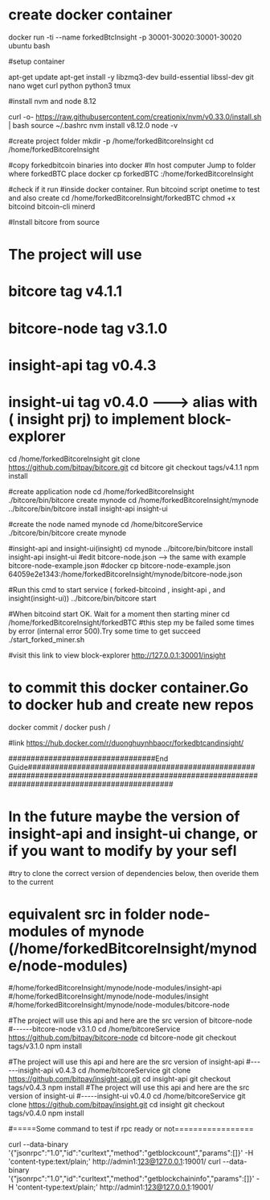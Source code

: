 # create docker container

docker run -ti --name forkedBtcInsight -p 30001-30020:30001-30020 ubuntu bash

#setup container

apt-get update
apt-get install -y libzmq3-dev build-essential libssl-dev git nano wget curl python python3 tmux 

#install nvm and node 8.12

curl -o- https://raw.githubusercontent.com/creationix/nvm/v0.33.0/install.sh | bash
source ~/.bashrc
nvm install v8.12.0
node -v

#create project folder 
mkdir -p /home/forkedBitcoreInsight
cd /home/forkedBitcoreInsight

#copy  forkedbitcoin binaries into docker
#In host computer Jump to folder where forkedBTC place 
docker cp forkedBTC <containID>:/home/forkedBitcoreInsight

#check if it run
#inside docker container. Run bitcoind script onetime to test and also create
cd /home/forkedBitcoreInsight/forkedBTC
chmod +x bitcoind bitcoin-cli minerd

#Install bitcore from source
# The project will use 
# bitcore tag v4.1.1 
# bitcore-node tag v3.1.0
# insight-api tag v0.4.3
# insight-ui tag v0.4.0 ---> alias with ( insight prj) to implement block-explorer
cd /home/forkedBitcoreInsight
git clone https://github.com/bitpay/bitcore.git
cd bitcore
git checkout tags/v4.1.1
npm install

#create application node 
cd /home/forkedBitcoreInsight
./bitcore/bin/bitcore create mynode
cd /home/forkedBitcoreInsight/mynode
../bitcore/bin/bitcore install insight-api insight-ui


#create the node named mynode
cd /home/bitcoreService
./bitcore/bin/bitcore create mynode

#insight-api and insight-ui(insight)
cd mynode
../bitcore/bin/bitcore install insight-api insight-ui
#edit bitcore-node.json --> the same with example bitcore-node-example.json 
#docker cp bitcore-node-example.json 64059e2e1343:/home/forkedBitcoreInsight/mynode/bitcore-node.json

#Run this cmd to start  service ( forked-bitcoind , insight-api , and insight(insight-ui))
../bitcore/bin/bitcore start

#When bitcoind start OK. Wait for a moment then starting miner
cd /home/forkedBitcoreInsight/forkedBTC
#this step my be failed some times by error (internal error 500).Try some time to get succeed
./start_forked_miner.sh

#visit this link to view block-explorer
http://127.0.0.1:30001/insight


# to commit this docker container.Go to docker hub and create new repos
docker commit <container id> <username-dockerhub>/<repos-name>
docker push <username-dockerhub>/<repos-name>

#link
https://hub.docker.com/r/duonghuynhbaocr/forkedbtcandinsight/

#################################End Guide###################################################
#############################################################################################

# In the future maybe the version of insight-api and insight-ui change, or if you want to modify by your sefl
#try to clone the correct version of dependencies below, then overide them to the current
# equivalent src in folder node-modules of mynode (/home/forkedBitcoreInsight/mynode/node-modules)
#/home/forkedBitcoreInsight/mynode/node-modules/insight-api
#/home/forkedBitcoreInsight/mynode/node-modules/insight
#/home/forkedBitcoreInsight/mynode/node-modules/bitcore-node

#The project will use this api and here are the src version of bitcore-node
#------bitcore-node v3.1.0
cd /home/bitcoreService
https://github.com/bitpay/bitcore-node
cd bitcore-node
git checkout tags/v3.1.0
npm install

#The project will use this api and here are the src version of insight-api
#------insight-api v0.4.3
cd /home/bitcoreService
git clone https://github.com/bitpay/insight-api.git
cd insight-api
git checkout tags/v0.4.3
npm install
#The project will use this api and here are the src version of insight-ui
#-----insight-ui v0.4.0
cd /home/bitcoreService
git clone https://github.com/bitpay/insight.git
cd insight
git checkout tags/v0.4.0
npm install

#=====Some command to test if rpc ready or not=================

curl --data-binary '{"jsonrpc":"1.0","id":"curltext","method":"getblockcount","params":[]}' -H 'content-type:text/plain;' http://admin1:123@127.0.0.1:19001/
curl --data-binary '{"jsonrpc":"1.0","id":"curltext","method":"getblockchaininfo","params":[]}' -H 'content-type:text/plain;' http://admin1:123@127.0.0.1:19001/
